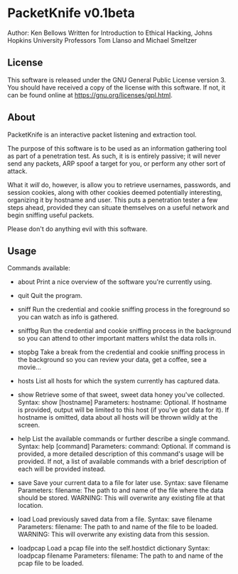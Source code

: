# PacketKnife v0.1beta

Author: Ken Bellows
Written for Introduction to Ethical Hacking, Johns Hopkins University
Professors Tom Llanso and Michael Smeltzer

## License

This software is released under the GNU General Public License version 3.
You should have received a copy of the license with this software. If not,
it can be found online at https://gnu.org/licenses/gpl.html.


## About

PacketKnife is an interactive packet listening and extraction tool.

The purpose of this software is to be used as an information gathering tool as part of a penetration test.
As such, it is is entirely passive; it will never send any packets, ARP spoof a target for you, or perform any other sort of attack.

What it *will* do, however, is allow you to retrieve usernames, passwords, and session cookies, along with other cookies deemed potentially interesting, organizing it by hostname and user. This puts a penetration tester a few steps ahead, provided they can situate themselves on a useful network and begin sniffing useful packets.

Please don't do anything evil with this software.


## Usage

Commands available:

* about       Print a nice overview of the software you're currently using. 

* quit        Quit the program.

* sniff       Run the credential and cookie sniffing process in the foreground so you can watch as info is gathered.

* sniffbg     Run the credential and cookie sniffing process in the background so you can attend to other important matters whilst the data rolls in.

* stopbg      Take a break from the credential and cookie sniffing process in the background so you can review your data, get a coffee, see a movie...

* hosts       List all hosts for which the system currently has captured data.

* show        Retrieve some of that sweet, sweet data honey you've collected.
            Syntax:
                        show [hostname]
            Parameters:
                        hostname:   Optional. If hostname is provided, output will be limited to this host (if you've got data for it).
                                    If hostname is omitted, data about all hosts will be thrown wildly at the screen.

* help        List the available commands or further describe a single command.
            Syntax:
                        help [command]
            Parameters:
                        command:    Optional. If command is provided, a more detailed description of this command's usage will be provided.
                                    If not, a list of available commands with a brief description of each will be provided instead.

* save        Save your current data to a file for later use.
            Syntax:
                        save filename
            Parameters:
                        filename:   The path to and name of the file where the data should be stored.
                                    WARNING: This will overwrite any existing file at that location.

* load        Load previously saved data from a file.
            Syntax:
                        save filename
            Parameters:
                        filename:   The path to and name of the file to be loaded.
                                    WARNING: This will overwrite any existing data from this session.    

* loadpcap    Load a pcap file into the self.hostdict dictionary
            Syntax:
                        loadpcap filename
            Parameters:
                        filename:   The path to and name of the pcap file to be loaded.